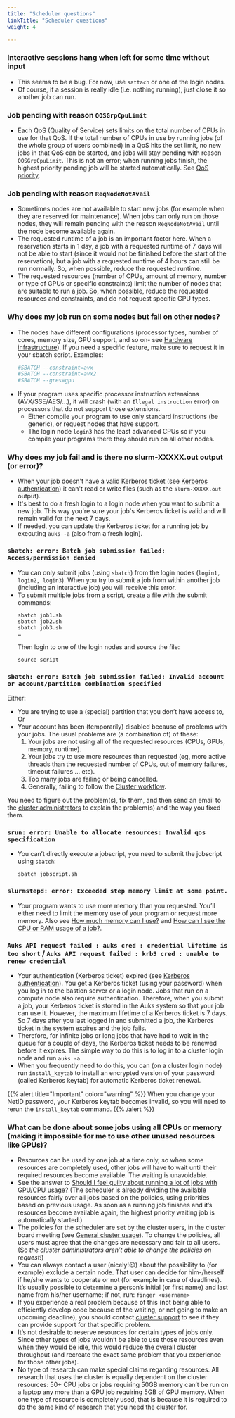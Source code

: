 ```yaml
---
title: "Scheduler questions"
linkTitle: "Scheduler questions"
weight: 4

---
```



### Interactive sessions hang when left for some time without input



* This seems to be a bug. For now, use `sattach` or one of the login nodes.
* Of course, if a session is really idle (i.e. nothing running), just close it so another job can run.


### Job pending with reason `QOSGrpCpuLimit`



* Each QoS (Quality of Service) sets limits on the total number of CPUs in use for that QoS. If the total number of CPUs in use by running jobs (of the whole group of users combined) in a QoS hits the set limit, no new jobs in that QoS can be started, and jobs will stay pending with reason `QOSGrpCpuLimit`. This is not an error; when running jobs finish, the highest priority pending job will be started automatically. See [QoS priority](../../../docs/job_submissions/#qos-priority).


### Job pending with reason `ReqNodeNotAvail`



* Sometimes nodes are not available to start new jobs (for example when they are reserved for maintenance). When jobs can only run on those nodes, they will remain pending with the reason `ReqNodeNotAvail` until the node become available again.
* The requested runtime of a job is an important factor here. When a reservation starts in 1 day, a job with a requested runtime of 7 days will not be able to start (since it would not be finished before the start of the reservation), but a job with a requested runtime of 4 hours can still be run normally. So, when possible, reduce the requested runtime.
* The requested resources (number of CPUs, amount of memory, number or type of GPUs or specific constraints) limit the number of nodes that are suitable to run a job. So, when possible, reduce the requested resources and constraints, and do not request specific GPU types.


### Why does my job run on some nodes but fail on other nodes?



* The nodes have different configurations (processor types, number of cores, memory size, GPU support, and so on- see [Hardware infrastructure](../../../docs/intro_daic/hardware_infra)). If you need a specific feature, make sure to request it in your sbatch script. Examples:
    ```bash
    #SBATCH --constraint=avx
    #SBATCH --constraint=avx2
    #SBATCH --gres=gpu
    ```
* If your program uses specific processor instruction extensions (AVX/SSE/AES/…), it will crash (with an `Illegal instruction` error) on processors that do not support those extensions. 
  - Either compile your program to use only standard instructions (be generic), or request nodes that have support. 
  - The login node `login3` has the least advanced CPUs so if you compile your programs there they should run on all other nodes.


### Why does my job fail and is there no slurm-XXXXX.out output (or error)?

* When your job doesn't have a valid Kerberos ticket (see [Kerberos authentication](../../../docs/job_submissions/#kerberos-authentication)) it can't read or write files (such as the `slurm-XXXXX.out` output).
* It's best to do a fresh login to a login node when you want to submit a new job. This way you're sure your job's Kerberos ticket is valid and will remain valid for the next 7 days. 
* If needed, you can update the Kerberos ticket for a running job by executing `auks -a` (also from a fresh login).


### `sbatch: error: Batch job submission failed: Access/permission denied`



* You can only submit jobs (using `sbatch`) from the login nodes (`login1, login2, login3`). When you try to submit a job from within another job (including an interactive job) you will receive this error.
* To submit multiple jobs from a script, create a file with the submit commands:
    ```
    sbatch job1.sh
    sbatch job2.sh
    sbatch job3.sh
    …
    ```
    Then login to one of the login nodes and source the file:
    ```
    source script
    ```



### `sbatch: error: Batch job submission failed: Invalid account or account/partition combination specified`


Either:
*  You are trying to use a (special) partition that you don’t have access to, Or
* Your account has been (temporarily) disabled because of problems with your jobs. The usual problems are (a combination of) of these:
    1. Your jobs are not using all of the requested resources (CPUs, GPUs, memory, runtime).
    2. Your jobs try to use more resources than requested (eg, more active threads than the requested number of CPUs, out of memory failures, timeout failures ... etc).
    3. Too many jobs are failing or being cancelled.
    4. Generally, failing to follow the [Cluster workflow](../../../quickstart/#quick-start).

You need to figure out the problem(s), fix them, and then send an email to the [cluster administrators](mailto:beheer-o-linux-ictfm@tudelft.nl) to explain the problem(s) and the way you fixed them.


### `srun: error: Unable to allocate resources: Invalid qos specification`


* You can’t directly execute a jobscript, you need to submit the jobscript using `sbatch`:
    ```
    sbatch jobscript.sh
    ```



### `slurmstepd: error: Exceeded step memory limit at some point.`


* Your program wants to use more memory than you requested. You’ll either need to limit the memory use of your program or request more memory. Also see [How much memory can I use?](../job_resources#how-much-memory-can-i-use) and [How can I see the CPU or RAM usage of a job?](../job_resources#how-can-i-see-the-cpu-or-ram-usage-of-a-job).


### `Auks API request failed : auks cred : credential lifetime is too short` / `Auks API request failed : krb5 cred : unable to renew credential`



* Your authentication (Kerberos ticket) expired (see [Kerberos authentication](../../../docs/job_submissions/#kerberos-authentication)). You get a Kerberos ticket (using your password) when you log in to the bastion server or a login node. Jobs that run on a compute node also require authentication. Therefore, when you submit a job, your Kerberos ticket is stored in the Auks system so that your job can use it. However, the maximum lifetime of a Kerberos ticket is 7 days. So 7 days after you last logged in and submitted a job, the Kerberos ticket in the system expires and the job fails.
* Therefore, for infinite jobs or long jobs that have had to wait in the queue for a couple of days, the Kerberos ticket needs to be renewed before it expires. The simple way to do this is to log in to a cluster login node and run `auks -a`.
* When you frequently need to do this, you can (on a cluster login node) run `install_keytab` to install an encrypted version of your password (called Kerberos keytab) for automatic Kerberos ticket renewal. 

{{% alert title="Important" color="warning" %}}
When you change your NetID password, your Kerberos keytab becomes invalid, so you will need to rerun the `install_keytab` command.
{{% /alert %}}


### What can be done about some jobs using all CPUs or memory (making it impossible for me to use other unused resources like GPUs)?



* Resources can be used by one job at a time only, so when some resources are completely used, other jobs will have to wait until their required resources become available. The waiting is unavoidable.
* See the answer to [Should I feel guilty about running a lot of jobs with GPU/CPU usage?](../job_resources#should-i-feel-guilty-about-running-a-lot-of-jobs-with-gpucpu-usage) (The scheduler is already dividing the available resources fairly over all jobs based on the policies, using priorities based on previous usage. As soon as a running job finishes and it’s resources become available again, the highest priority waiting job is automatically started.)
* The policies for the scheduler are set by the cluster users, in the cluster board meeting (see [General cluster usage](../../../docs/intro_daic/user_agreement#general-cluster-usage)). To change the policies, all users must agree that the changes are necessary and fair to all users. (So _the cluster administrators aren’t able to change the policies on request!_)
* You can always contact a user (nicely!😉) about the possibility to (for example) exclude a certain node. That user can decide for him-/herself if he/she wants to cooperate or not (for example in case of deadlines).
    It’s usually possible to determine a person’s initial (or first name) and last name from his/her username; if not, run: `finger <username>`
* If you experience a real problem because of this (not being able to efficiently develop code because of the waiting, or not going to make an upcoming deadline), you should contact [cluster support](../../#support--contact) to see if they can provide support for that specific problem.
* It’s not desirable to reserve resources for certain types of jobs only. Since other types of jobs wouldn’t be able to use those resources even when they would be idle, this would reduce the overall cluster throughput (and recreate the exact same problem that you experience for those other jobs).
* No type of research can make special claims regarding resources. All research that uses the cluster is equally dependent on the cluster resources: 50+ CPU jobs or jobs requiring 50GB memory can’t be run on a laptop any more than a GPU job requiring 5GB of GPU memory. When one type of resource is completely used, that is because it is required to do the same kind of research that you need the cluster for.